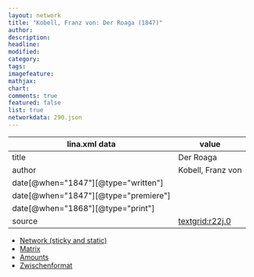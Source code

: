 ```yaml
---
layout: network
title: "Kobell, Franz von: Der Roaga (1847)"
author:
description:
headline:
modified:
category:
tags:
imagefeature: 
mathjax: 
chart: 
comments: true
featured: false
list: true
networkdata: 290.json
---
```

lina.xml data  | value
------------- | -------------
title|Der Roaga
author|Kobell, Franz von
date[@when="1847"][@type="written"]|
date[@when="1847"][@type="premiere"]|
date[@when="1868"][@type="print"]|
source|[textgrid:r22j.0](https://textgridlab.org/1.0/tgcrud-public/rest/textgrid:r22j.0/data)



* [Network (sticky and static)](/network290)
* [Matrix](/matrix290)
* [Amounts](/amount290)
* [Zwischenformat](/lina290 )
